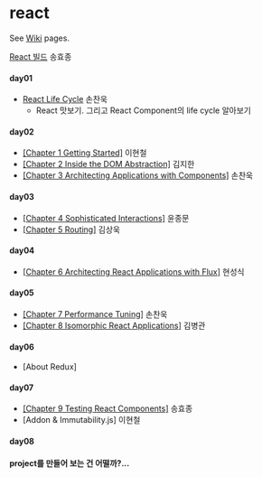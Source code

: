 # react

See [Wiki](https://github.com/studye/react/wiki) pages.

[React 빌드](https://github.com/studye/react/wiki/React-%EB%B9%8C%EB%93%9C%ED%95%98%EA%B8%B0) 송효종

#### day01 
* [React Life Cycle](https://github.com/studye/react/wiki/React-Life-Cycle) 손찬욱  
  * React 맛보기. 그리고 React Component의 life cycle 알아보기

#### day02 
* [[Chapter 1 Getting Started]](https://github.com/studye/react/wiki/%5BChapter-1-Getting-Started%5D) 이현철
* [[Chapter 2 Inside the DOM Abstraction]](https://github.com/studye/react/wiki/%5BChapter-2-Inside-the-DOM-Abstraction%5D) 김지한
* [[Chapter 3 Architecting Applications with Components]](https://github.com/studye/react/wiki/%5BChapter-3-Architecting-Applications-with-Components%5D) 손찬욱

#### day03 
* [[Chapter 4 Sophisticated Interactions]](https://github.com/studye/react/wiki/%5BChapter-4-Sophisticated-Interactions%5D) 윤종문
* [[Chapter 5 Routing]](https://github.com/studye/react/wiki/%5BChapter-5-Routing%5D) 김상욱

#### day04 
* [[Chapter 6 Architecting React Applications with Flux]](https://github.com/studye/react/wiki/%5BChapter-6-Architecting-React-Applications-with-Flux%5D) 현성식

#### day05 
* [[Chapter 7 Performance Tuning]](https://github.com/studye/react/wiki/%5BChapter-7-Performance-Tunning%5D) 손찬욱
* [[Chapter 8 Isomorphic React Applications]](https://github.com/studye/react/wiki/%5BChapter-8-Isomorphic-React-Applications%5D)  김병관

#### day06
* [About Redux]

#### day07 
* [[Chapter 9 Testing React Components]](https://github.com/studye/react/wiki/%5BChapter-9-Testing-React-Components%5D) 송효종
* [Addon & Immutability.js] 이현철
 
#### day08


#### project를 만들어 보는 건 어떨까?...
